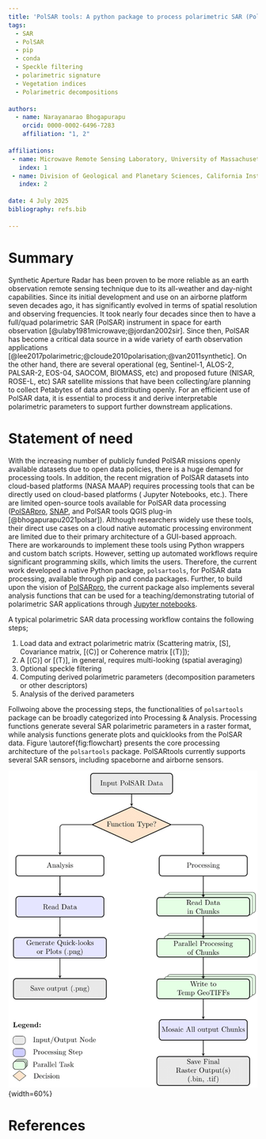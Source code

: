 ```yaml
---
title: 'PolSAR tools: A python package to process polarimetric SAR (PolSAR) data'
tags:
  - SAR
  - PolSAR
  - pip
  - conda
  - Speckle filtering
  - polarimetric signature
  - Vegetation indices
  - Polarimetric decompositions

authors:
  - name: Narayanarao Bhogapurapu
    orcid: 0000-0002-6496-7283
    affiliation: "1, 2" 

affiliations:
 - name: Microwave Remote Sensing Laboratory, University of Massachusetts Amherst, USA
   index: 1
 - name: Division of Geological and Planetary Sciences, California Institute of Technology, USA
   index: 2

date: 4 July 2025
bibliography: refs.bib

---
```


# Summary
Synthetic Aperture Radar has been proven to be more reliable as an earth observation remote sensing technique due to its all-weather and day-night capabilities. Since its initial development and use on an airborne platform seven decades ago, it has significantly evolved in terms of spatial resolution and observing frequencies. It took nearly four decades since then to have a full/quad polarimetric SAR (PolSAR) instrument in space for earth observation [@ulaby1981microwave;@jordan2002sir]. Since then, PolSAR has become a critical data source in a wide variety of earth observation applications [@lee2017polarimetric;@cloude2010polarisation;@van2011synthetic]. On the other hand, there are several operational (eg, Sentinel-1, ALOS-2, PALSAR-2, EOS-04, SAOCOM, BIOMASS, etc) and proposed future (NISAR, ROSE-L, etc) SAR satellite missions that have been collecting/are planning to collect Petabytes of data and distributing openly. For an efficient use of PolSAR data, it is essential to process it and derive interpretable polarimetric parameters to support further downstream applications. 


# Statement of need

With the increasing number of publicly funded PolSAR missions openly available datasets due to open data policies, there is a huge demand for processing tools. In addition, the recent migration of PolSAR datasets into cloud-based platforms (NASA MAAP) requires processing tools that can be directly used on cloud-based platforms ( Jupyter Notebooks, etc.). There are limited open-source tools available for PolSAR data processing ([PolSARpro](https://earth.esa.int/web/polsarpro/home), [SNAP](https://step.esa.int/main/toolboxes/snap/), and PolSAR tools QGIS plug-in [@bhogapurapu2021polsar]). Although researchers widely use these tools, their direct use cases on a cloud native automatic processing environment are limited due to their primary architecture of a GUI-based approach. There are workarounds to implement these tools using Python wrappers and custom batch scripts. However, setting up automated workflows require significant programming skills, which limits the users. Therefore, the current work developed a native Python package, `polsartools`, for PolSAR data processing, available through pip and conda packages. Further, to build upon the vision of [PolSARpro](https://earth.esa.int/web/polsarpro/home), the current package also implements several analysis functions that can be used for a teaching/demonstrating tutorial of polarimetric SAR applications through [Jupyter notebooks](https://github.com/Narayana-Rao/polsartools-tutorials).

A typical polarimetric SAR data processing workflow contains the following steps; 
1) Load data and extract polarimetric matrix (Scattering matrix, [S], Covariance matrix, [⟨C⟩] or Coherence matrix [⟨T⟩]); 
2) A [⟨C⟩] or [⟨T⟩], in general, requires multi-looking (spatial averaging)
3) Optional speckle filtering
4) Computing derived polarimetric  parameters (decomposition parameters or other descriptors)
5) Analysis of the derived parameters

Follwoing above the processing steps, the functionalities of `polsartools` package can be broadly categorized into Processing & Analysis. Processing functions generate several SAR polarimetric parameters in a raster format, while analysis functions generate plots and quicklooks from the PolSAR data. Figure \autoref{fig:flowchart} presents the core processing architecture of the `polsartools` package. PolSARtools currently supports several SAR sensors, including spaceborne and airborne sensors. 

![Schematic of core processing flow of polsartools package \label{fig:flowchart}](figures/flowchart.png){width=60%}


<!-- 
# Acknowledgements
The author would like to  -->

# References


